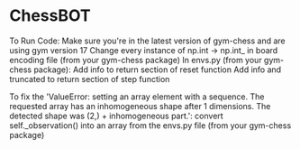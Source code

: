 # ChessBOT
To Run Code:
  Make sure you're in the latest version of gym-chess and are using gym version 17
  Change every instance of np.int -> np.int_ in board encoding file (from your gym-chess package)
  In envs.py (from your gym-chess package):
    Add info to return section of reset function
    Add info and truncated to return section of step function

To fix the 'ValueError: setting an array element with a sequence. The requested array has an inhomogeneous shape after 1 dimensions. The detected shape was (2,) + inhomogeneous part.':
  convert self._observation() into an array from the envs.py file (from your gym-chess package)
